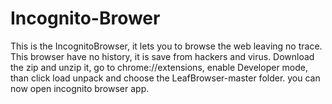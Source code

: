 # Incognito-Brower
This is the IncognitoBrowser, it lets you to browse the web leaving no trace. This browser have no history, it is save from hackers and virus.
Download the zip and unzip it, go to chrome://extensions, enable Developer mode, than click load unpack and choose the LeafBrowser-master folder.
you can now open incognito browser app.
